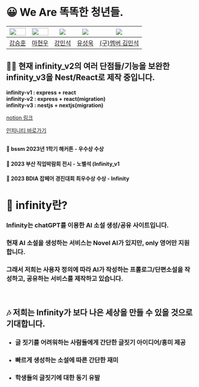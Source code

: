 # 😀 We Are 똑똑한 청년들.
|<img src = "https://avatars.githubusercontent.com/u/102217780?v=4" width="100%" height="50%"/>|<img src ="https://avatars.githubusercontent.com/u/101539249?v=4" width="100%" height="50%"/>|<img src= "https://avatars.githubusercontent.com/u/102145504?v=4"/>|<img src= "https://avatars.githubusercontent.com/u/102145499?v=4"/>|<img src= "https://avatars.githubusercontent.com/u/101105181?v=4"/>|
|:-:|:-:|:-:|:-:|:-:|
|[강승훈](https://github.com/HUN1i)|[마현우](https://github.com/hw9402)|[강민석](https://github.com/minseok0415)|[유성욱](https://github.com/useonguk)|[(구)멤버 김민석](https://github.com/Girey0211)

## 😶‍🌫️ 현재 infinity_v2의 여러 단점들/기능을 보완한 infinity_v3을 Nest/React로 제작 중입니다.

**infinity-v1 : express + react** </br>
**infinity-v2 : express + react(migration)** </br>
**infinity-v3 : nestjs + nextjs(migration)**


<a href="https://sustaining-snowdrop-2b7.notion.site/V3-9c9d7edf30d5484ab6847b06cffe4750?pvs=4">notion 링크</a>

<a href="http://infinitynovel.smartguys.kro.kr">인피니티 바로가기</a>
##

#### 🧊 bssm 2023년 1학기 해커톤 - 우수상 수상
#### 🧊 2023 부산 직업박람회 전시 - 노벨석 (Infinity_v1
#### 🧊 2023 BDIA 잡페어 경진대회 최우수상 수상 - Infinity

# 🤖 infinity란?
### Infinity는 chatGPT를 이용한 AI 소설 생성/공유 사이트입니다.
### 현재 AI 소설을 생성하는 서비스는 Novel AI가 있지만, only 영어만 지원합니다.
### 그래서 저희는 사용자 정의에 따라 AI가 작성하는 프롤로그/단편소설을 작성하고, 공유하는 서비스를 제작하고 있습니다.

<br><h2>🎶 저희는 Infinity가 보다 나은 세상을 만들 수 있을 것으로 기대합니다.</h2>
- ### 글 짓기를 어려워하는 사람들에게 간단한 글짓기 아이디어/흥미 제공
- ### 빠르게 생성하는 소설에 따른 간단한 재미
- ### 학생들의 글짓기에 대한 동기 유발<br>

##




